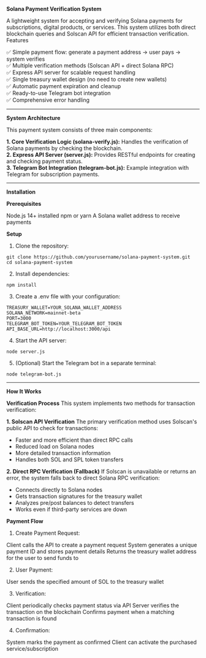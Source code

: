 **Solana Payment Verification System**

A lightweight system for accepting and verifying Solana payments for subscriptions, digital products, or services. This system utilizes both direct blockchain queries and Solscan API for efficient transaction verification.
Features

✅ Simple payment flow: generate a payment address → user pays → system verifies
<br>
✅ Multiple verification methods (Solscan API + direct Solana RPC)
<br>
✅ Express API server for scalable request handling
<br>
✅ Single treasury wallet design (no need to create new wallets)
<br>
✅ Automatic payment expiration and cleanup
<br>
✅ Ready-to-use Telegram bot integration
<br>
✅ Comprehensive error handling

--------------------------------------------------------------------------------------------------------------

**System Architecture**

This payment system consists of three main components:

**1. Core Verification Logic (solana-verify.js):** Handles the verification of Solana payments by checking the blockchain.
<br>
**2. Express API Server (server.js):** Provides RESTful endpoints for creating and checking payment status.
<br>
**3. Telegram Bot Integration (telegram-bot.js):** Example integration with Telegram for subscription payments.
<br>

--------------------------------------------------------------------------------------------------------------

**Installation**

**Prerequisites**

Node.js 14+ installed
npm or yarn
A Solana wallet address to receive payments

**Setup**

1. Clone the repository:

```
git clone https://github.com/yourusername/solana-payment-system.git
cd solana-payment-system
```

2. Install dependencies:

```
npm install
```

3. Create a .env file with your configuration:

```
TREASURY_WALLET=YOUR_SOLANA_WALLET_ADDRESS
SOLANA_NETWORK=mainnet-beta
PORT=3000
TELEGRAM_BOT_TOKEN=YOUR_TELEGRAM_BOT_TOKEN
API_BASE_URL=http://localhost:3000/api
```

4. Start the API server:

```
node server.js
```

5. (Optional) Start the Telegram bot in a separate terminal:

```
node telegram-bot.js
```

--------------------------------------------------------------------------------------------------------------

**How It Works**

**Verification Process**
This system implements two methods for transaction verification:

**1. Solscan API Verification**
The primary verification method uses Solscan's public API to check for transactions:

- Faster and more efficient than direct RPC calls
- Reduced load on Solana nodes
- More detailed transaction information
- Handles both SOL and SPL token transfers

**2. Direct RPC Verification (Fallback)**
If Solscan is unavailable or returns an error, the system falls back to direct Solana RPC verification:

- Connects directly to Solana nodes
- Gets transaction signatures for the treasury wallet
- Analyzes pre/post balances to detect transfers
- Works even if third-party services are down

**Payment Flow**

1. Create Payment Request:

Client calls the API to create a payment request
System generates a unique payment ID and stores payment details
Returns the treasury wallet address for the user to send funds to

2. User Payment:

User sends the specified amount of SOL to the treasury wallet

3. Verification:

Client periodically checks payment status via API
Server verifies the transaction on the blockchain
Confirms payment when a matching transaction is found

4. Confirmation:

System marks the payment as confirmed
Client can activate the purchased service/subscription

